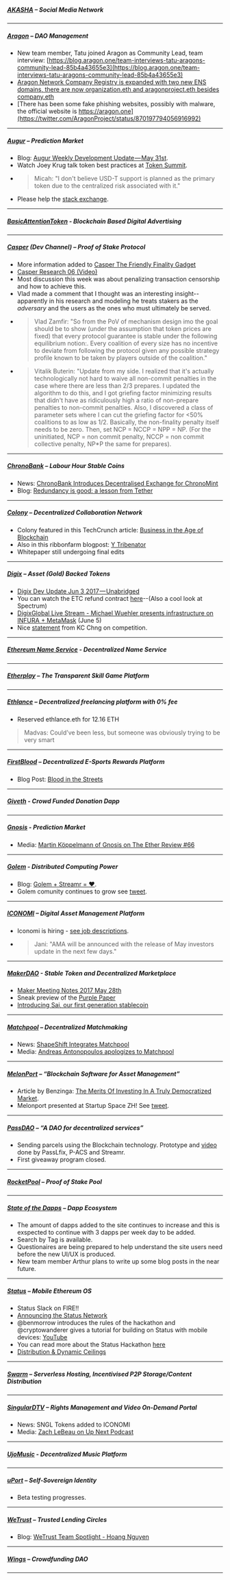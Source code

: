 
##### [AKASHA](http://akasha.world/) – Social Media Network


---
##### [Aragon](http://aragon.one/) – DAO Management
- New team member, Tatu joined Aragon as Community Lead, team interview: [https://blog.aragon.one/team-interviews-tatu-aragons-community-lead-85b4a43655e3](https://blog.aragon.one/team-interviews-tatu-aragons-community-lead-85b4a43655e3)
- [Aragon Network Company Registry is expanded with two new ENS domains, there are now organization.eth and aragonproject.eth besides company.eth](https://twitter.com/AragonProject/status/872060297930055680)
- [There has been some fake phishing websites, possibly with malware, the official website is https://aragon.one](https://twitter.com/AragonProject/status/870197794056916992)

---
##### [Augur](https://augur.net/) – Prediction Market
- Blog: [Augur Weekly Development Update — May 31st](https://medium.com/@AugurProject/augur-weekly-development-update-may-31st-eebdea0f0196).
- Watch Joey Krug talk token best practices at [Token Summit](https://www.youtube.com/watch?v=A7r6ST5eqwA).
- > Micah: "I don't believe USD-T support is planned as the primary token due to the centralized risk associated with it."
- Please help the [stack exchange](https://area51.stackexchange.com/proposals/106367/augur).


---
##### [BasicAttentionToken](https://basicattentiontoken.org/) - Blockchain Based Digital Advertising


---  
##### [Casper](https://blog.ethereum.org/2015/08/01/introducing-casper-friendly-ghost/) (Dev Channel) – Proof of Stake Protocol
- More information added to [Casper The Friendly Finality Gadget](http://vitalik.ca/files/casper_note.html)
- [Casper Research 06 (Video)](https://www.youtube.com/watch?v=vAolH_3kh3Y)
- Most discussion this week was about penalizing transaction censorship and how to achieve this. 
- Vlad made a comment that I thought was an interesting insight--apparently in his research and modeling he treats stakers as the *adversary* and the users as the ones who must ultimately be served.
- >Vlad Zamfir: "So from the PoV of mechanism design imo the goal should be to show (under the assumption that token prices are fixed) that every protocol guarantee is stable under the following equilibrium notion:. Every coalition of every size has no incentive to deviate from following the protocol given any possible strategy profile known to be taken by players outside of the coalition."
- >Vitalik Buterin: "Update from my side. I realized that it's actually technologically not hard to waive all non-commit penalties in the case where there are less than 2/3 prepares. I updated the algorithm to do this, and I got griefing factor minimizing results that didn't have as ridiculously high a ratio of non-prepare penalties to non-commit penalties. Also, I discovered a class of parameter sets where I can cut the griefing factor for <50% coalitions to as low as 1/2. Basically, the non-finality penalty itself needs to be zero. Then, set NCP = NCCP = NPP = NP. (For the uninitiated, NCP = non commit penalty, NCCP = non commit collective penalty, NP*P the same for prepares).
---
##### [ChronoBank](http://chronobank.io/) – Labour Hour Stable Coins
- News: [ChronoBank Introduces Decentralised Exchange for ChronoMint](https://medium.com/@Chronobank/chronobank-introduces-decentralised-exchange-for-chronomint-f81c32a08e0c)
- Blog: [Redundancy is good: a lesson from Tether](https://medium.com/@Chronobank/redundancy-is-good-a-lesson-from-tether-1fd8e604cded)

---
##### [Colony](http://colony.io/) – Decentralized Collaboration Network
- Colony featured in this TechCrunch article: [Business in the Age of Blockchain](https://techcrunch.com/2017/06/04/business-in-the-age-of-ethereum/)
- Also in this ribbonfarm blogpost: [Y Tribenator](https://www.ribbonfarm.com/2017/05/30/y-tribenator/)
- Whitepaper still undergoing final edits

---
##### [Digix](https://digix.io/) – Asset (Gold) Backed Tokens
- [Digix Dev Update Jun 3 2017 — Unabridged](https://medium.com/@Digix/digix-dev-update-jun-3-2017-unabridged-6f56674f30ab)
- You can watch the ETC refund contract [here](https://etc-redemption.digix.global/)--(Also a cool look at Spectrum)
- [DigixGlobal Live Stream - Michael Wuehler presents infrastructure on INFURA + MetaMask](https://www.youtube.com/watch?v=N784-1G6ZZY&ab_channel=DigixGlobal) (June 5)
- Nice [statement](https://dgx-public.slack.com/archives/C0VG40PAL/p1496532446090899) from KC Chng on competition.
---
##### [Ethereum Name Service](https://ens.codetract.io) - Decentralized Name Service


---
##### [Etherplay](http://etherplay.io) – The Transparent Skill Game Platform


---
##### [Ethlance](http://ethlance.com/) – Decentralized freelancing platform with 0% fee
- Reserved ethlance.eth for 12.16 ETH
 >Madvas: Could’ve been less, but someone was obviously trying to be very smart

---
##### [FirstBlood](https://firstblood.io/) – Decentralized E-Sports Rewards Platform
- Blog Post: [Blood in the Streets](https://blog.firstblood.io/bits-eu-2017-526601407dbb)
---
##### [Giveth](http://www.giveth.io/) - Crowd Funded Donation Dapp


---
##### [Gnosis](https://gnosis.pm/) - Prediction Market 
- Media: [Martin Köppelmann of Gnosis on The Ether Review #66](https://etherreview.info/the-ether-review-66-gnosis-martin-k%C3%B6ppelmann-7b5ec9020a57)

---  
##### [Golem](https://golem.network/) - Distributed Computing Power
- Blog: [Golem + Streamr = ♥](http://blog.streamr.com/2017/05/golem-plus-streamr-equals-heart/).
- Golem comunity continues to grow see [tweet](https://twitter.com/MichalBrazewicz/status/870552348573274112).

---
##### [ICONOMI](https://iconomi.net/) – Digital Asset Management Platform
- Iconomi is hiring - [see job descriptions](https://www.iconomi.net/jobs). 
- > Jani: "AMA will be announced with the release of May investors update in the next few days."


---
##### [MakerDAO](http://makerdao.com/) - Stable Token and Decentralized Marketplace
- [Maker Meeting Notes 2017 May 28th](https://steemit.com/makerdao/@kennyrowe/maker-meeting-notes-2017-may-28th)
- Sneak preview of the [Purple Paper](https://castle.brockman.se/purple)
- [Introducing Sai, our first generation stablecoin](https://blog.makerdao.com/2017/06/05/introducing-sai/)

---
##### [Matchpool](http://matchpool.co/) – Decentralized Matchmaking
- News: [ShapeShift Integrates Matchpool](https://medium.com/matchpool/shapeshift-integrates-matchpool-cc0db929d141)
- Media: [Andreas Antonopoulos apologizes to Matchpool](https://twitter.com/aantonop/status/870418502582226944)

---
##### [MelonPort](https://melonport.com/) – “Blockchain Software for Asset Management”
- Article by Benzinga: [The Merits Of Investing In A Truly Democratized Market](https://www.benzinga.com/fintech/17/05/9537524/the-merits-of-investing-in-a-truly-democratized-market).
- Melonport presented  at Startup Space ZH! See [tweet](https://twitter.com/melonport/status/870327620285730819).

---
##### [PassDAO](https://forum.passdao.org/) – “A DAO for decentralized services”
- Sending parcels using the Blockchain technology. Prototype and [video](http://pacifics.org/) done by PassLfix, P-ACS and Streamr.
- First giveaway program closed.

---
##### [RocketPool](http://www.rocketpool.net/) – Proof of Stake Pool


---
##### [State of the Dapps](https://dapps.ethercasts.com/) – Dapp Ecosystem
- The amount of dapps added to the site continues to increase and this is exspected to continue with 3 dapps per week day to be added.
- Search by Tag is available.
- Questionaires are being prepared to help understand the site users need before the new UI/UX is produced. 
- New team member Arthur plans to write up some blog posts in the near future. 

---
##### [Status](http://status.im/) – Mobile Ethereum OS
- Status Slack on FIRE!!
- [Announcing the Status Network](https://blog.status.im/announcing-the-status-network-c6dd18e770e)
- @benmorrow introduces the rules of the hackathon and @cryptowanderer gives a tutorial for building on Status with mobile devices: [YouTube](https://www.youtube.com/watch?v=bH1PHgJMn6k)
- You can read more about the Status Hackathon [here](http://hackathon.status.im)
- [Distribution & Dynamic Ceilings](https://blog.status.im/distribution-dynamic-ceilings-e2f427f5cca)

---
##### [Swarm](http://swarm-gateways.net/bzz:/theswarm.eth/) – Serverless Hosting, Incentivised P2P Storage/Content Distribution


---
##### [SingularDTV](https://singulardtv.com/) – Rights Management and Video On-Demand Portal
- News: SNGL Tokens added to ICONOMI
- Media: [Zach LeBeau on Up Next Podcast](http://www.upnextpodcast.com/episode-43/)

---
##### [UjoMusic](https://ujomusic.com/) - Decentralized Music Platform


---  
##### [uPort](https://www.uport.me/) – Self-Sovereign Identity 
- Beta testing progresses.
---
##### [WeTrust](https://www.wetrust.io/) – Trusted Lending Circles
- Blog: [WeTrust Team Spotlight - Hoang Nguyen](https://t.co/wJMWN8hflE)

---
##### [Wings](https://wings.ai/) – Crowdfunding DAO


---

